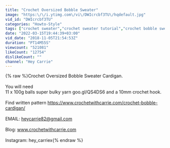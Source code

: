 ```yaml
---
title: "Crochet Oversized Bobble Sweater"
image: "https:\/\/i.ytimg.com\/vi\/DWIcrcbf3TU\/hqdefault.jpg"
vid_id: "DWIcrcbf3TU"
categories: "Howto-Style"
tags: ["crochet sweater","crochet sweater tutorial","crochet bobble sweater"]
date: "2022-03-15T19:44:39+03:00"
vid_date: "2018-11-05T21:54:53Z"
duration: "PT14M55S"
viewcount: "521081"
likeCount: "12754"
dislikeCount: ""
channel: "Hey Carrie"
---
```

{% raw %}Crochet Oversized Bobble Sweater Cardigan.<br /><br />You will need <br />11 x 100g balls super bulky yarn goo.gl/QS4DS6  and a 10mm crochet hook.<br /><br />Find written pattern <a rel="nofollow" target="blank" href="https://www.crochetwithcarrie.com/crochet-bobble-cardigan/">https://www.crochetwithcarrie.com/crochet-bobble-cardigan/</a><br /><br />EMAIL: heycarrie82@gmail.com<br /><br />Blog: www.crochetwithcarrie.com<br /><br />Instagram: hey_carriex{% endraw %}
